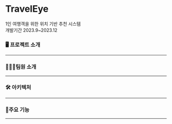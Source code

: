 # TravelEye  
1인 여행객을 위한 위치 기반 추천 시스템  
개발기간 2023.9~2023.12  

### 🖥️ 프로젝트 소개
---  

### 🧑‍🤝‍🧑팀원 소개
----

### 🛠 아키텍처
----
### 📌주요 기능
----
